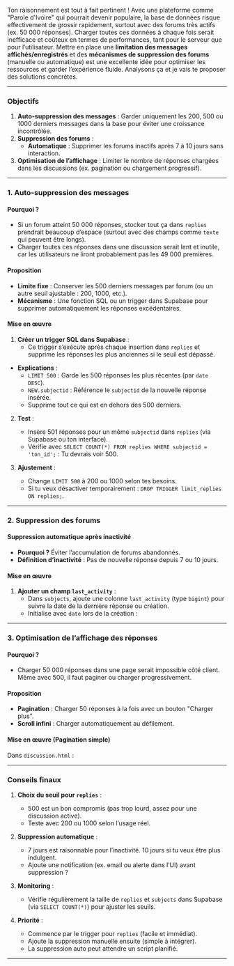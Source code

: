 Ton raisonnement est tout à fait pertinent ! Avec une plateforme comme "Parole d'Ivoire" qui pourrait devenir populaire, la base de données risque effectivement de grossir rapidement, surtout avec des forums très actifs (ex. 50 000 réponses). Charger toutes ces données à chaque fois serait inefficace et coûteux en termes de performances, tant pour le serveur que pour l’utilisateur. Mettre en place une **limitation des messages affichés/enregistrés** et des **mécanismes de suppression des forums** (manuelle ou automatique) est une excellente idée pour optimiser les ressources et garder l’expérience fluide. Analysons ça et je vais te proposer des solutions concrètes.

---

### Objectifs
1. **Auto-suppression des messages** : Garder uniquement les 200, 500 ou 1000 derniers messages dans la base pour éviter une croissance incontrôlée.
2. **Suppression des forums** :
   - **Automatique** : Supprimer les forums inactifs après 7 à 10 jours sans interaction.
3. **Optimisation de l’affichage** : Limiter le nombre de réponses chargées dans les discussions (ex. pagination ou chargement progressif).

---

### 1. Auto-suppression des messages

#### Pourquoi ?
- Si un forum atteint 50 000 réponses, stocker tout ça dans `replies` prendrait beaucoup d’espace (surtout avec des champs comme `texte` qui peuvent être longs).
- Charger toutes ces réponses dans une discussion serait lent et inutile, car les utilisateurs ne liront probablement pas les 49 000 premières.

#### Proposition
- **Limite fixe** : Conserver les 500 derniers messages par forum (ou un autre seuil ajustable : 200, 1000, etc.).
- **Mécanisme** : Une fonction SQL ou un trigger dans Supabase pour supprimer automatiquement les réponses excédentaires.

#### Mise en œuvre
1. **Créer un trigger SQL dans Supabase** :
   - Ce trigger s’exécute après chaque insertion dans `replies` et supprime les réponses les plus anciennes si le seuil est dépassé.

- **Explications** :
  - `LIMIT 500` : Garde les 500 réponses les plus récentes (par `date DESC`).
  - `NEW.subjectid` : Référence le `subjectid` de la nouvelle réponse insérée.
  - Supprime tout ce qui est en dehors des 500 derniers.

2. **Test** :
   - Insère 501 réponses pour un même `subjectid` dans `replies` (via Supabase ou ton interface).
   - Vérifie avec `SELECT COUNT(*) FROM replies WHERE subjectid = 'ton_id';` : Tu devrais voir 500.

3. **Ajustement** :
   - Change `LIMIT 500` à 200 ou 1000 selon tes besoins.
   - Si tu veux désactiver temporairement : `DROP TRIGGER limit_replies ON replies;`.

---

### 2. Suppression des forums

####  Suppression automatique après inactivité
- **Pourquoi ?** Éviter l’accumulation de forums abandonnés.
- **Définition d’inactivité** : Pas de nouvelle réponse depuis 7 ou 10 jours.

#### Mise en œuvre
1. **Ajouter un champ `last_activity`** :
   - Dans `subjects`, ajoute une colonne `last_activity` (type `bigint`) pour suivre la date de la dernière réponse ou création.
   - Initialise avec `date` lors de la création :
---

### 3. Optimisation de l’affichage des réponses

#### Pourquoi ?
- Charger 50 000 réponses dans une page serait impossible côté client. Même avec 500, il faut paginer ou charger progressivement.

#### Proposition
- **Pagination** : Charger 50 réponses à la fois avec un bouton "Charger plus".
- **Scroll infini** : Charger automatiquement au défilement.

#### Mise en œuvre (Pagination simple)
Dans `discussion.html` :

---

### Conseils finaux

1. **Choix du seuil pour `replies`** :
   - 500 est un bon compromis (pas trop lourd, assez pour une discussion active).
   - Teste avec 200 ou 1000 selon l’usage réel.

2. **Suppression automatique** :
   - 7 jours est raisonnable pour l’inactivité. 10 jours si tu veux être plus indulgent.
   - Ajoute une notification (ex. email ou alerte dans l’UI) avant suppression ?

3. **Monitoring** :
   - Vérifie régulièrement la taille de `replies` et `subjects` dans Supabase (via `SELECT COUNT(*)`) pour ajuster les seuils.

4. **Priorité** :
   - Commence par le trigger pour `replies` (facile et immédiat).
   - Ajoute la suppression manuelle ensuite (simple à intégrer).
   - La suppression auto peut attendre un script planifié.

---
